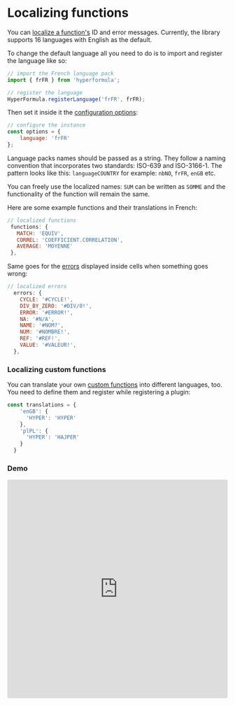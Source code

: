# Localizing functions

You can [localize a function's](built-in-functions.md) ID and error messages. Currently, the library supports 16 languages with English as the default.

To change the default language all you need to do is to import and register the language like so:

```javascript
// import the French language pack
import { frFR } from 'hyperformula';

// register the language
HyperFormula.registerLanguage('frFR', frFR);
```

Then set it inside it the [configuration options](configuration-options.md):

```javascript
// configure the instance
const options = {
    language: 'frFR'
};
```

Language packs names should be passed as a string. They follow a naming convention that incorporates two standards: ISO-639 and ISO-3166-1. The pattern looks like this: `languageCOUNTRY` for example: `nbNO`, `frFR`, `enGB` etc.

You can freely use the localized names: `SUM` can be written as `SOMME` and the functionality of the function will remain the same. 

Here are some example functions and their translations in French:

```javascript
// localized functions
 functions: {
   MATCH: 'EQUIV',
   CORREL: 'COEFFICIENT.CORRELATION',
   AVERAGE: 'MOYENNE'
 },
```

Same goes for the [errors](types-of-errors.md) displayed inside cells when something goes wrong:

```javascript
// localized errors
  errors: {
    CYCLE: '#CYCLE!',
    DIV_BY_ZERO: '#DIV/0!',
    ERROR: '#ERROR!',
    NA: '#N/A',
    NAME: '#NOM?',
    NUM: '#NOMBRE!',
    REF: '#REF!',
    VALUE: '#VALEUR!',
  },
```

### Localizing custom functions

You can translate your own [custom functions](creating-custom-functions.md) into different languages, too. You need to define them and register while registering a plugin:

```javascript
const translations = {
    'enGB': {
      'HYPER': 'HYPER'
    },
    'plPL': {
      'HYPER': 'HAJPER'
    }
  }
```

### Demo

<iframe
   src="https://codesandbox.io/embed/github/handsontable/hyperformula-demos/tree/develop/localizing-functions?autoresize=1&fontsize=14&hidenavigation=1&theme=dark&view=preview"
   style="width:100%; height:500px; border:0; border-radius: 4px; overflow:hidden;"
   title="handsontable/hyperformula-demos: basic-usage"
   allow="accelerometer; ambient-light-sensor; camera; encrypted-media; geolocation; gyroscope; hid; microphone; midi; payment; usb; vr; xr-spatial-tracking"
   sandbox="allow-autoplay allow-forms allow-modals allow-popups allow-presentation allow-same-origin allow-scripts"
/>



